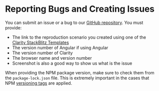 # Reporting Bugs and Creating Issues

You can submit an issue or a bug to our [GitHub repository](https://github.com/vmware/clarity/issues). You must provide:

- The link to the reproduction scenario you created using one of the
  [Clarity StackBlitz Templates](https://stackblitz.com/@clr-team)
- The version number of Angular if using Angular
- The version number of Clarity
- The browser name and version number
- Screenshot is also a good way to show us what is the issue

When providing the NPM package version, make sure to check them from the `package-lock.json` file.
This is extremely important in the cases that NPM [versioning tags](https://devhints.io/semver) are applied.
